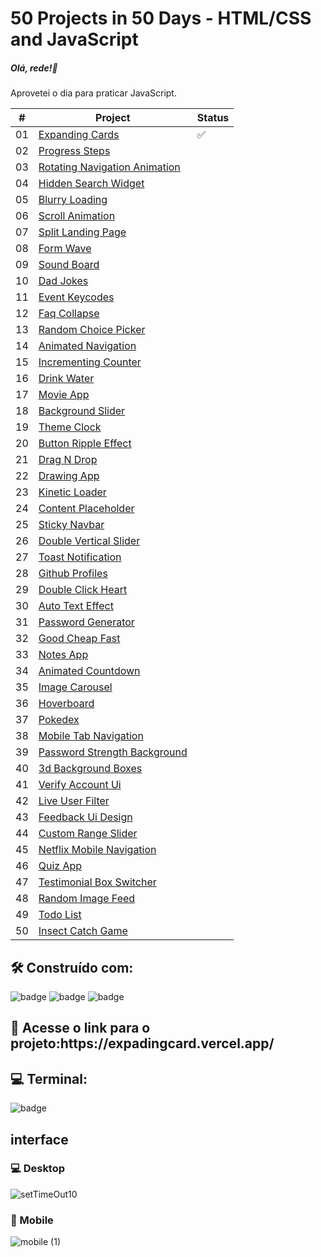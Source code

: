 # 50 Projects in 50 Days - HTML/CSS and JavaScript

##### Olá, rede!🚀

<p> Aprovetei o dia para praticar JavaScript.</p>

|  #  | Project                                                                                                                     | Status                                                                        |
| :-: | --------------------------------------------------------------------------------------------------------------------------- | --------------------------------------------------------------------------------- |
| 01  | [Expanding Cards](https://github.com/bradtraversy/50projects50days/tree/master/expanding-cards)                             |      ✅          |
| 02  | [Progress Steps](https://github.com/bradtraversy/50projects50days/tree/master/progress-steps)                               |                |
| 03  | [Rotating Navigation Animation](https://github.com/bradtraversy/50projects50days/tree/master/rotating-nav-animation)                     |
| 04  | [Hidden Search Widget](https://github.com/bradtraversy/50projects50days/tree/master/hidden-search)                          |          |
| 05  | [Blurry Loading](https://github.com/bradtraversy/50projects50days/tree/master/blurry-loading)                               |               |
| 06  | [Scroll Animation](https://github.com/bradtraversy/50projects50days/tree/master/scroll-animation)                           |            |
| 07  | [Split Landing Page](https://github.com/bradtraversy/50projects50days/tree/master/split-landing-page)                       |            |
| 08  | [Form Wave](https://github.com/bradtraversy/50projects50days/tree/master/form-input-wave)                                   |                    |
| 09  | [Sound Board](https://github.com/bradtraversy/50projects50days/tree/master/sound-board)                                     |                   |
| 10  | [Dad Jokes](https://github.com/bradtraversy/50projects50days/tree/master/dad-jokes)                                         |                     |
| 11  | [Event Keycodes](https://github.com/bradtraversy/50projects50days/tree/master/event-keycodes)                               |                |
| 12  | [Faq Collapse](https://github.com/bradtraversy/50projects50days/tree/master/faq-collapse)                                   |                  |
| 13  | [Random Choice Picker](https://github.com/bradtraversy/50projects50days/tree/master/random-choice-picker)                   |          |
| 14  | [Animated Navigation](https://github.com/bradtraversy/50projects50days/tree/master/animated-navigation)                     |         |
| 15  | [Incrementing Counter](https://github.com/bradtraversy/50projects50days/tree/master/incrementing-counter)                   |           |
| 16  | [Drink Water](https://github.com/bradtraversy/50projects50days/tree/master/drink-water)                                     |                  |
| 17  | [Movie App](https://github.com/bradtraversy/50projects50days/tree/master/movie-app)                                         |               |
| 18  | [Background Slider](https://github.com/bradtraversy/50projects50days/tree/master/background-slider)                         |              |
| 19  | [Theme Clock](https://github.com/bradtraversy/50projects50days/tree/master/theme-clock)                                     |                |
| 20  | [Button Ripple Effect](https://github.com/bradtraversy/50projects50days/tree/master/button-ripple-effect)                   |      |
| 21  | [Drag N Drop](https://github.com/bradtraversy/50projects50days/tree/master/drag-n-drop)                                     |                    |
| 22  | [Drawing App](https://github.com/bradtraversy/50projects50days/tree/master/drawing-app)                                     |                  |
| 23  | [Kinetic Loader](https://github.com/bradtraversy/50projects50days/tree/master/kinetic-loader)                               |                 |
| 24  | [Content Placeholder](https://github.com/bradtraversy/50projects50days/tree/master/content-placeholder)                     |            |
| 25  | [Sticky Navbar](https://github.com/bradtraversy/50projects50days/tree/master/sticky-navigation)                                 |               |
| 26  | [Double Vertical Slider](https://github.com/bradtraversy/50projects50days/tree/master/double-vertical-slider)               |         |
| 27  | [Toast Notification](https://github.com/bradtraversy/50projects50days/tree/master/toast-notification)                       |           |
| 28  | [Github Profiles](https://github.com/bradtraversy/50projects50days/tree/master/github-profiles)                             |               |
| 29  | [Double Click Heart](https://github.com/bradtraversy/50projects50days/tree/master/double-click-heart)                       |             |
| 30  | [Auto Text Effect](https://github.com/bradtraversy/50projects50days/tree/master/auto-text-effect)                           |               |
| 31  | [Password Generator](https://github.com/bradtraversy/50projects50days/tree/master/password-generator)                       |             |
| 32  | [Good Cheap Fast](https://github.com/bradtraversy/50projects50days/tree/master/good-cheap-fast)                             |                |
| 33  | [Notes App](https://github.com/bradtraversy/50projects50days/tree/master/notes-app)                                         |                     |
| 34  | [Animated Countdown](https://github.com/bradtraversy/50projects50days/tree/master/animated-countdown)                       |           |
| 35  | [Image Carousel](https://github.com/bradtraversy/50projects50days/tree/master/image-carousel)                               |               |
| 36  | [Hoverboard](https://github.com/bradtraversy/50projects50days/tree/master/hoverboard)                                       |                    |
| 37  | [Pokedex](https://github.com/bradtraversy/50projects50days/tree/master/pokedex)                                             |                      |
| 38  | [Mobile Tab Navigation](https://github.com/bradtraversy/50projects50days/tree/master/mobile-tab-navigation)                 |         |
| 39  | [Password Strength Background](https://github.com/bradtraversy/50projects50days/tree/master/password-strength-background)   |   |
| 40  | [3d Background Boxes](https://github.com/bradtraversy/50projects50days/tree/master/3d-boxes-background)                     |          |
| 41  | [Verify Account Ui](https://github.com/bradtraversy/50projects50days/tree/master/verify-account-ui)                         |            |
| 42  | [Live User Filter](https://github.com/bradtraversy/50projects50days/tree/master/live-user-filter)                           |             |
| 43  | [Feedback Ui Design](https://github.com/bradtraversy/50projects50days/tree/master/feedback-ui-design)                       |            |
| 44  | [Custom Range Slider](https://github.com/bradtraversy/50projects50days/tree/master/custom-range-slider)                     |            |
| 45  | [Netflix Mobile Navigation](https://github.com/bradtraversy/50projects50days/tree/master/netflix-mobile-navigation)         |     |
| 46  | [Quiz App](https://github.com/bradtraversy/50projects50days/tree/master/quiz-app)                                           |                     |
| 47  | [Testimonial Box Switcher](https://github.com/bradtraversy/50projects50days/tree/master/testimonial-box-switcher)           |       |
| 48  | [Random Image Feed](https://github.com/bradtraversy/50projects50days/tree/master/random-image-generator)                         |            |
| 49  | [Todo List](https://github.com/bradtraversy/50projects50days/tree/master/todo-list)                                         |                     |
| 50  | [Insect Catch Game](https://github.com/bradtraversy/50projects50days/tree/master/insect-catch-game)                         |            |

<h2> 🛠️ Construído com: </h2>

![badge](https://img.shields.io/badge/HTML5-E34F26?style=for-the-badge&logo=html5&logoColor=white)
![badge](https://img.shields.io/badge/CSS3-1572B6?style=for-the-badge&logo=css3&logoColor=white)
![badge](https://img.shields.io/badge/JavaScript-F7DF1E?style=for-the-badge&logo=javascript&logoColor=black)

<h2> 🔗 Acesse o link para o projeto:https://expadingcard.vercel.app/ </h2> 


<h2> 💻 Terminal:</h2>

![badge](https://img.shields.io/badge/GIT-E44C30?style=for-the-badge&logo=git&logoColor=white)

<h2> interface </h2>

<h3> 💻 Desktop </h3>

![setTimeOut10](https://github.com/talitaribeirovic/expadingcard/assets/108439890/64879653-7b47-4137-920a-469a292f44b6)



<h3> 📱 Mobile</h3>


![mobile (1)](https://github.com/talitaribeirovic/expadingcard/assets/108439890/1762533d-0af4-4359-9fe7-d5bff34ca0f5)

